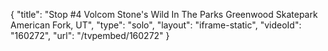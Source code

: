 {
    "title": "Stop #4 Volcom Stone's Wild In The Parks Greenwood Skatepark American Fork, UT",
    "type": "solo",
    "layout": "iframe-static",
    "videoId": "160272",
    "url": "\/tvpembed\/160272"
}